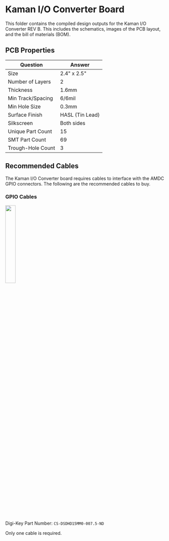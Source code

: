 # Kaman I/O Converter Board

This folder contains the compiled design outputs for the Kaman I/O Converter REV B. This includes the schematics, images of the PCB layout, and the bill of materials (BOM).

## PCB Properties
| Question          | Answer        |
|-------------------|---------------|
| Size              | 2.4" x 2.5"   |
| Number of Layers  | 2               |
| Thickness         | 1.6mm            |
| Min Track/Spacing | 6/6mil          |
| Min Hole Size     | 0.3mm           |
| Surface Finish    | HASL (Tin Lead) |
| Silkscreen        | Both sides      |
| Unique Part Count | 15            |
| SMT Part Count    | 69            |
| Trough-Hole Count | 3            |

## Recommended Cables

The Kaman I/O Converter board requires cables to interface with the AMDC GPIO connectors. The following are the recommended cables to buy.

### GPIO Cables

<img src="https://media.digikey.com/Photos/Amphenol%20Photos/MFG_CS-DSDHD15MM0.jpg" width="25%" />

Digi-Key Part Number: `CS-DSDHD15MM0-007.5-ND`

Only one cable is required.
